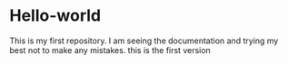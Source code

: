 # Hello-world
This is my first repository.
I am seeing the documentation and trying my best not to make any mistakes. 
this is the first version 
